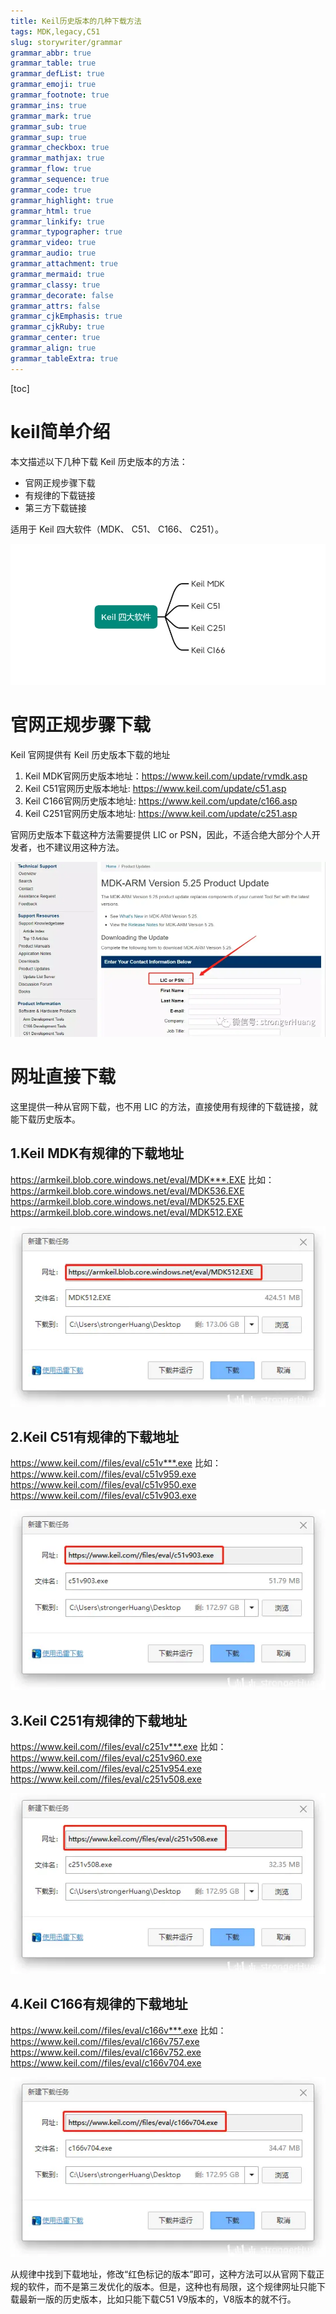```yaml
---
title: Keil历史版本的几种下载方法
tags: MDK,legacy,C51
slug: storywriter/grammar
grammar_abbr: true
grammar_table: true
grammar_defList: true
grammar_emoji: true
grammar_footnote: true
grammar_ins: true
grammar_mark: true
grammar_sub: true
grammar_sup: true
grammar_checkbox: true
grammar_mathjax: true
grammar_flow: true
grammar_sequence: true
grammar_code: true
grammar_highlight: true
grammar_html: true
grammar_linkify: true
grammar_typographer: true
grammar_video: true
grammar_audio: true
grammar_attachment: true
grammar_mermaid: true
grammar_classy: true
grammar_decorate: false
grammar_attrs: false
grammar_cjkEmphasis: true
grammar_cjkRuby: true
grammar_center: true
grammar_align: true
grammar_tableExtra: true
---
```

[toc]
# keil简单介绍
本文描述以下几种下载 Keil 历史版本的方法：
- 官网正规步骤下载
- 有规律的下载链接
- 第三方下载链接

适用于 Keil 四大软件（MDK、 C51、 C166、 C251）。

![keil常用软件](./images/1667230919736.png)

# 官网正规步骤下载
Keil 官网提供有 Keil 历史版本下载的地址
1. Keil MDK官网历史版本地址：https://www.keil.com/update/rvmdk.asp
2. Keil C51官网历史版本地址: https://www.keil.com/update/c51.asp
3. Keil C166官网历史版本地址: https://www.keil.com/update/c166.asp
4. Keil C251官网历史版本地址: https://www.keil.com/update/c251.asp
 
官网历史版本下载这种方法需要提供 LIC or PSN，因此，不适合绝大部分个人开发者，也不建议用这种方法。

![enter description here](./images/1667231088514.png)
# 网址直接下载
这里提供一种从官网下载，也不用 LIC 的方法，直接使用有规律的下载链接，就能下载历史版本。

## 1.Keil MDK有规律的下载地址
https://armkeil.blob.core.windows.net/eval/MDK***.EXE
比如：
https://armkeil.blob.core.windows.net/eval/MDK536.EXE
https://armkeil.blob.core.windows.net/eval/MDK525.EXE
https://armkeil.blob.core.windows.net/eval/MDK512.EXE

![keil MDK下载方式](./images/1667231182527.png)
## 2.Keil C51有规律的下载地址
https://www.keil.com//files/eval/c51v***.exe
比如：
https://www.keil.com//files/eval/c51v959.exe
https://www.keil.com//files/eval/c51v950.exe
https://www.keil.com//files/eval/c51v903.exe

![enter description here](./images/1667231235216.png)
## 3.Keil C251有规律的下载地址
https://www.keil.com//files/eval/c251v***.exe
比如：
https://www.keil.com//files/eval/c251v960.exe
https://www.keil.com//files/eval/c251v954.exe
https://www.keil.com//files/eval/c251v508.exe

![enter description here](./images/1667231257878.png)
## 4.Keil C166有规律的下载地址
https://www.keil.com//files/eval/c166v***.exe
比如：
https://www.keil.com//files/eval/c166v757.exe
https://www.keil.com//files/eval/c166v752.exe
https://www.keil.com//files/eval/c166v704.exe

![enter description here](./images/1667231280868.png)

从规律中找到下载地址，修改“红色标记的版本”即可，这种方法可以从官网下载正规的软件，而不是第三发优化的版本。但是，这种也有局限，这个规律网址只能下载最新一版的历史版本，比如只能下载C51 V9版本的，V8版本的就不行。